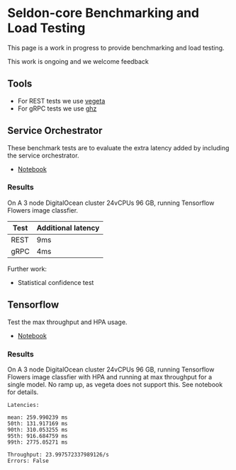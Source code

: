 # Seldon-core Benchmarking and Load Testing

This page is a work in progress to provide benchmarking and load testing.

This work is ongoing and we welcome feedback

## Tools

 * For REST tests we use [vegeta](https://github.com/tsenart/vegeta)
 * For gRPC tests we use [ghz](https://ghz.sh/)

## Service Orchestrator

These benchmark tests are to evaluate the extra latency added by including the service orchestrator.

 * [Notebook](../examples/bench_svcOrch.html)

### Results

On A 3 node DigitalOcean cluster 24vCPUs 96 GB, running Tensorflow Flowers image classfier.

| Test | Additional latency |
| ---  | ------------------ |
| REST | 9ms |
| gRPC | 4ms |

Further work:

 * Statistical confidence test


## Tensorflow

Test the max throughput and HPA usage.

 * [Notebook](../examples/bench_tensorflow.html)

### Results

On A 3 node DigitalOcean cluster 24vCPUs 96 GB, running Tensorflow Flowers image classfier with HPA and running at max throughput for a single model. No ramp up, as vegeta does not support this. See notebook for details.

```
Latencies:

mean: 259.990239 ms
50th: 131.917169 ms
90th: 310.053255 ms
95th: 916.684759 ms
99th: 2775.05271 ms

Throughput: 23.997572337989126/s
Errors: False
```
